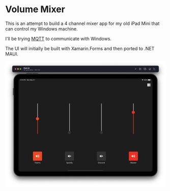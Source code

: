 # Volume Mixer

This is an attempt to build a 4 channel mixer app for my old iPad Mini that can control my Windows machine.

I'll be trying [MQTT](https://github.com/xamarin/mqtt) to communicate with Windows.

The UI will initially be built with Xamarin.Forms and then ported to .NET MAUI.

![iPad screenshot of volume mixer interface](images/screenshot.png)